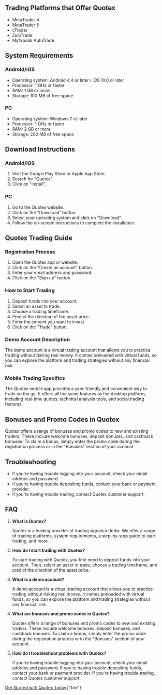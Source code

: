 ## Trading Platforms that Offer Quotex

-   MetaTrader 4
-   MetaTrader 5
-   cTrader
-   ZuluTrade
-   Myfxbook AutoTrade

## System Requirements

### Android/iOS

-   Operating system: Android 4.4 or later / iOS 10.0 or later
-   Processor: 1 GHz or faster
-   RAM: 1 GB or more
-   Storage: 100 MB of free space

### PC

-   Operating system: Windows 7 or later
-   Processor: 1 GHz or faster
-   RAM: 2 GB or more
-   Storage: 200 MB of free space

## Download Instructions

### Android/iOS

1.  Visit the Google Play Store or Apple App Store.
2.  Search for "Quotex".
3.  Click on "Install".

### PC

1.  Go to the Quotex website.
2.  Click on the "Download" button.
3.  Select your operating system and click on "Download".
4.  Follow the on-screen instructions to complete the installation.

## Quotex Trading Guide

### Registration Process

1.  Open the Quotex app or website.
2.  Click on the "Create an account" button.
3.  Enter your email address and password.
4.  Click on the "Sign up" button.

### How to Start Trading

1.  Deposit funds into your account.
2.  Select an asset to trade.
3.  Choose a trading timeframe.
4.  Predict the direction of the asset price.
5.  Enter the amount you want to invest.
6.  Click on the "Trade" button.

### Demo Account Description

The demo account is a virtual trading account that allows you to
practice trading without risking real money. It comes preloaded with
virtual funds, so you can explore the platform and trading strategies
without any financial risk.

### Mobile Trading Specifics

The Quotex mobile app provides a user-friendly and convenient way to
trade on the go. It offers all the same features as the desktop
platform, including real-time quotes, technical analysis tools, and
social trading features.

## Bonuses and Promo Codes in Quotex

Quotex offers a range of bonuses and promo codes to new and existing
traders. These include welcome bonuses, deposit bonuses, and cashback
bonuses. To claim a bonus, simply enter the promo code during the
registration process or in the "Bonuses" section of your account.

## Troubleshooting

-   If you\'re having trouble logging into your account, check your
    email address and password.
-   If you\'re having trouble depositing funds, contact your bank or
    payment provider.
-   If you\'re having trouble trading, contact Quotex customer support.

## FAQ

1.  **What is Quotex?**

    Quotex is a leading provider of trading signals in India. We offer a
    range of trading platforms, system requirements, a step-by-step
    guide to start trading, and more.

2.  **How do I start trading with Quotex?**

    To start trading with Quotex, you first need to deposit funds into
    your account. Then, select an asset to trade, choose a trading
    timeframe, and predict the direction of the asset price.

3.  **What is a demo account?**

    A demo account is a virtual trading account that allows you to
    practice trading without risking real money. It comes preloaded with
    virtual funds, so you can explore the platform and trading
    strategies without any financial risk.

4.  **What are bonuses and promo codes in Quotex?**

    Quotex offers a range of bonuses and promo codes to new and existing
    traders. These include welcome bonuses, deposit bonuses, and
    cashback bonuses. To claim a bonus, simply enter the promo code
    during the registration process or in the "Bonuses" section of
    your account.

5.  **How do I troubleshoot problems with Quotex?**

    If you\'re having trouble logging into your account, check your
    email address and password. If you\'re having trouble depositing
    funds, contact your bank or payment provider. If you\'re having
    trouble trading, contact Quotex customer support.

[Get Started with Quotex
Today](\%22https://traff.sbs/brokerqxsignup\%22){."btn"}

